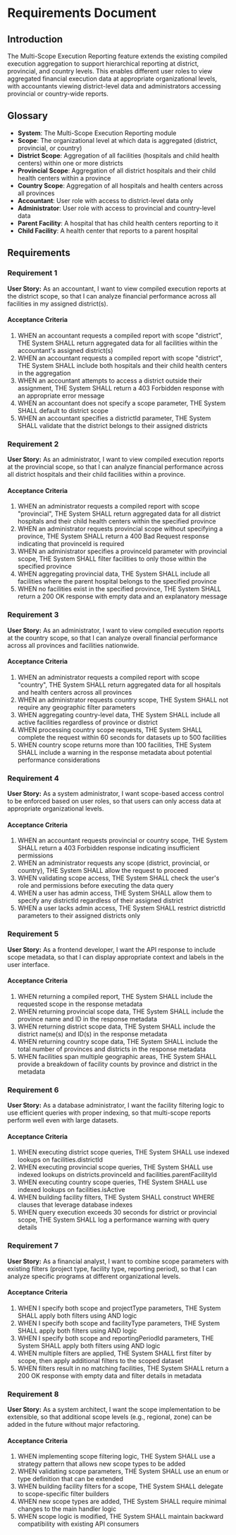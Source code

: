 # Requirements Document

## Introduction

The Multi-Scope Execution Reporting feature extends the existing compiled execution aggregation to support hierarchical reporting at district, provincial, and country levels. This enables different user roles to view aggregated financial execution data at appropriate organizational levels, with accountants viewing district-level data and administrators accessing provincial or country-wide reports.

## Glossary

- **System**: The Multi-Scope Execution Reporting module
- **Scope**: The organizational level at which data is aggregated (district, provincial, or country)
- **District Scope**: Aggregation of all facilities (hospitals and child health centers) within one or more districts
- **Provincial Scope**: Aggregation of all district hospitals and their child health centers within a province
- **Country Scope**: Aggregation of all hospitals and health centers across all provinces
- **Accountant**: User role with access to district-level data only
- **Administrator**: User role with access to provincial and country-level data
- **Parent Facility**: A hospital that has child health centers reporting to it
- **Child Facility**: A health center that reports to a parent hospital

## Requirements

### Requirement 1

**User Story:** As an accountant, I want to view compiled execution reports at the district scope, so that I can analyze financial performance across all facilities in my assigned district(s).

#### Acceptance Criteria

1. WHEN an accountant requests a compiled report with scope "district", THE System SHALL return aggregated data for all facilities within the accountant's assigned district(s)
2. WHEN an accountant requests a compiled report with scope "district", THE System SHALL include both hospitals and their child health centers in the aggregation
3. WHEN an accountant attempts to access a district outside their assignment, THE System SHALL return a 403 Forbidden response with an appropriate error message
4. WHEN an accountant does not specify a scope parameter, THE System SHALL default to district scope
5. WHEN an accountant specifies a districtId parameter, THE System SHALL validate that the district belongs to their assigned districts

### Requirement 2

**User Story:** As an administrator, I want to view compiled execution reports at the provincial scope, so that I can analyze financial performance across all district hospitals and their child facilities within a province.

#### Acceptance Criteria

1. WHEN an administrator requests a compiled report with scope "provincial", THE System SHALL return aggregated data for all district hospitals and their child health centers within the specified province
2. WHEN an administrator requests provincial scope without specifying a province, THE System SHALL return a 400 Bad Request response indicating that provinceId is required
3. WHEN an administrator specifies a provinceId parameter with provincial scope, THE System SHALL filter facilities to only those within the specified province
4. WHEN aggregating provincial data, THE System SHALL include all facilities where the parent hospital belongs to the specified province
5. WHEN no facilities exist in the specified province, THE System SHALL return a 200 OK response with empty data and an explanatory message

### Requirement 3

**User Story:** As an administrator, I want to view compiled execution reports at the country scope, so that I can analyze overall financial performance across all provinces and facilities nationwide.

#### Acceptance Criteria

1. WHEN an administrator requests a compiled report with scope "country", THE System SHALL return aggregated data for all hospitals and health centers across all provinces
2. WHEN an administrator requests country scope, THE System SHALL not require any geographic filter parameters
3. WHEN aggregating country-level data, THE System SHALL include all active facilities regardless of province or district
4. WHEN processing country scope requests, THE System SHALL complete the request within 60 seconds for datasets up to 500 facilities
5. WHEN country scope returns more than 100 facilities, THE System SHALL include a warning in the response metadata about potential performance considerations

### Requirement 4

**User Story:** As a system administrator, I want scope-based access control to be enforced based on user roles, so that users can only access data at appropriate organizational levels.

#### Acceptance Criteria

1. WHEN an accountant requests provincial or country scope, THE System SHALL return a 403 Forbidden response indicating insufficient permissions
2. WHEN an administrator requests any scope (district, provincial, or country), THE System SHALL allow the request to proceed
3. WHEN validating scope access, THE System SHALL check the user's role and permissions before executing the data query
4. WHEN a user has admin access, THE System SHALL allow them to specify any districtId regardless of their assigned district
5. WHEN a user lacks admin access, THE System SHALL restrict districtId parameters to their assigned districts only

### Requirement 5

**User Story:** As a frontend developer, I want the API response to include scope metadata, so that I can display appropriate context and labels in the user interface.

#### Acceptance Criteria

1. WHEN returning a compiled report, THE System SHALL include the requested scope in the response metadata
2. WHEN returning provincial scope data, THE System SHALL include the province name and ID in the response metadata
3. WHEN returning district scope data, THE System SHALL include the district name(s) and ID(s) in the response metadata
4. WHEN returning country scope data, THE System SHALL include the total number of provinces and districts in the response metadata
5. WHEN facilities span multiple geographic areas, THE System SHALL provide a breakdown of facility counts by province and district in the metadata

### Requirement 6

**User Story:** As a database administrator, I want the facility filtering logic to use efficient queries with proper indexing, so that multi-scope reports perform well even with large datasets.

#### Acceptance Criteria

1. WHEN executing district scope queries, THE System SHALL use indexed lookups on facilities.districtId
2. WHEN executing provincial scope queries, THE System SHALL use indexed lookups on districts.provinceId and facilities.parentFacilityId
3. WHEN executing country scope queries, THE System SHALL use indexed lookups on facilities.isActive
4. WHEN building facility filters, THE System SHALL construct WHERE clauses that leverage database indexes
5. WHEN query execution exceeds 30 seconds for district or provincial scope, THE System SHALL log a performance warning with query details

### Requirement 7

**User Story:** As a financial analyst, I want to combine scope parameters with existing filters (project type, facility type, reporting period), so that I can analyze specific programs at different organizational levels.

#### Acceptance Criteria

1. WHEN I specify both scope and projectType parameters, THE System SHALL apply both filters using AND logic
2. WHEN I specify both scope and facilityType parameters, THE System SHALL apply both filters using AND logic
3. WHEN I specify both scope and reportingPeriodId parameters, THE System SHALL apply both filters using AND logic
4. WHEN multiple filters are applied, THE System SHALL first filter by scope, then apply additional filters to the scoped dataset
5. WHEN filters result in no matching facilities, THE System SHALL return a 200 OK response with empty data and filter details in metadata

### Requirement 8

**User Story:** As a system architect, I want the scope implementation to be extensible, so that additional scope levels (e.g., regional, zone) can be added in the future without major refactoring.

#### Acceptance Criteria

1. WHEN implementing scope filtering logic, THE System SHALL use a strategy pattern that allows new scope types to be added
2. WHEN validating scope parameters, THE System SHALL use an enum or type definition that can be extended
3. WHEN building facility filters for a scope, THE System SHALL delegate to scope-specific filter builders
4. WHEN new scope types are added, THE System SHALL require minimal changes to the main handler logic
5. WHEN scope logic is modified, THE System SHALL maintain backward compatibility with existing API consumers
